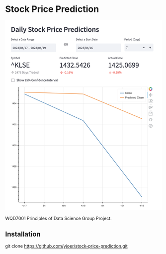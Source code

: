 # Stock Price Prediction

![Stock Price Prediction](images/stock_prediction.png)

WQD7001 Principles of Data Science Group Project.

## Installation

git clone https://github.com/yjoer/stock-price-prediction.git
